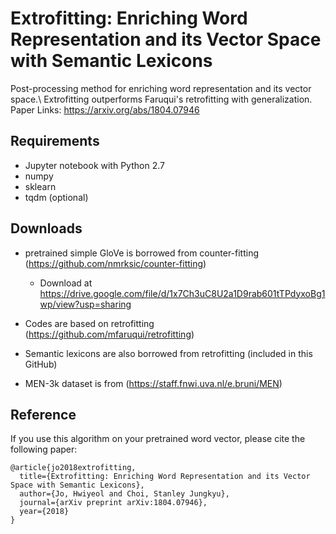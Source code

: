# Extrofitting: Enriching Word Representation and its Vector Space with Semantic Lexicons
Post-processing method for enriching word representation and its vector space.\\
Extrofitting outperforms Faruqui's retrofitting with generalization.
Paper Links: https://arxiv.org/abs/1804.07946

## Requirements
* Jupyter notebook with Python 2.7
* numpy
* sklearn
* tqdm (optional)

## Downloads
* pretrained simple GloVe is borrowed from counter-fitting (https://github.com/nmrksic/counter-fitting)
  * Download at https://drive.google.com/file/d/1x7Ch3uC8U2a1D9rab601tTPdyxoBg1wp/view?usp=sharing
  
* Codes are based on retrofitting (https://github.com/mfaruqui/retrofitting)
* Semantic lexicons are also borrowed from retrofitting (included in this GitHub)
* MEN-3k dataset is from (https://staff.fnwi.uva.nl/e.bruni/MEN)

## Reference
If you use this algorithm on your pretrained word vector, please cite the following paper:
```
@article{jo2018extrofitting,
  title={Extrofitting: Enriching Word Representation and its Vector Space with Semantic Lexicons},
  author={Jo, Hwiyeol and Choi, Stanley Jungkyu},
  journal={arXiv preprint arXiv:1804.07946},
  year={2018}
}
```

